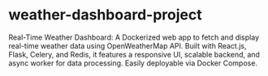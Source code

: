 # weather-dashboard-project
Real-Time Weather Dashboard: A Dockerized web app to fetch and display real-time weather data using OpenWeatherMap API. Built with React.js, Flask, Celery, and Redis, it features a responsive UI, scalable backend, and async worker for data processing. Easily deployable via Docker Compose.
